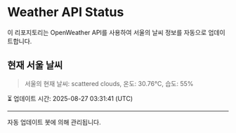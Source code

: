 
# Weather API Status

이 리포지토리는 OpenWeather API를 사용하여 서울의 날씨 정보를 자동으로 업데이트합니다.

## 현재 서울 날씨
> 서울의 현재 날씨: scattered clouds, 온도: 30.76°C, 습도: 55%

⏳ 업데이트 시간: 2025-08-27 03:31:41 (UTC)

---
자동 업데이트 봇에 의해 관리됩니다.
